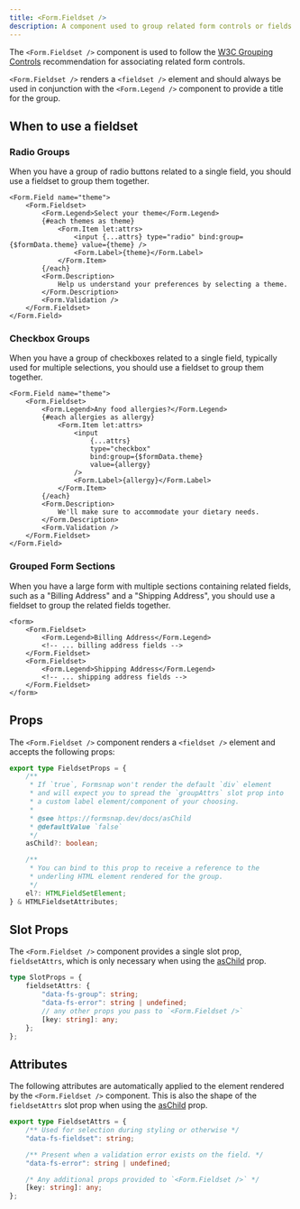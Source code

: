 ```yaml
---
title: <Form.Fieldset />
description: A component used to group related form controls or fields.
---
```


The `<Form.Fieldset />` component is used to follow the [W3C Grouping Controls](https://www.w3.org/WAI/tutorials/forms/grouping/#associating-related-controls-with-wai-aria) recommendation for associating related form controls.

`<Form.Fieldset />` renders a `<fieldset />` element and should always be used in conjunction with the `<Form.Legend />` component to provide a title for the group.

## When to use a fieldset

### Radio Groups

When you have a group of radio buttons related to a single field, you should use a fieldset to group them together.

```svelte {2-3,12}
<Form.Field name="theme">
	<Form.Fieldset>
		<Form.Legend>Select your theme</Form.Legend>
		{#each themes as theme}
			<Form.Item let:attrs>
				<input {...attrs} type="radio" bind:group={$formData.theme} value={theme} />
				<Form.Label>{theme}</Form.Label>
			</Form.Item>
		{/each}
		<Form.Description>
			Help us understand your preferences by selecting a theme.
		</Form.Description>
		<Form.Validation />
	</Form.Fieldset>
</Form.Field>
```

### Checkbox Groups

When you have a group of checkboxes related to a single field, typically used for multiple selections, you should use a fieldset to group them together.

```svelte {2-3,19}
<Form.Field name="theme">
	<Form.Fieldset>
		<Form.Legend>Any food allergies?</Form.Legend>
		{#each allergies as allergy}
			<Form.Item let:attrs>
				<input
					{...attrs}
					type="checkbox"
					bind:group={$formData.theme}
					value={allergy}
				/>
				<Form.Label>{allergy}</Form.Label>
			</Form.Item>
		{/each}
		<Form.Description>
			We'll make sure to accommodate your dietary needs.
		</Form.Description>
		<Form.Validation />
	</Form.Fieldset>
</Form.Field>
```

### Grouped Form Sections

When you have a large form with multiple sections containing related fields, such as a "Billing Address" and a "Shipping Address", you should use a fieldset to group the related fields together.

```svelte showLineNumbers
<form>
	<Form.Fieldset>
		<Form.Legend>Billing Address</Form.Legend>
		<!-- ... billing address fields -->
	</Form.Fieldset>
	<Form.Fieldset>
		<Form.Legend>Shipping Address</Form.Legend>
		<!-- ... shipping address fields -->
	</Form.Fieldset>
</form>
```

## Props

The `<Form.Fieldset />` component renders a `<fieldset />` element and accepts the following props:

```ts
export type FieldsetProps = {
	/**
	 * If `true`, Formsnap won't render the default `div` element
	 * and will expect you to spread the `groupAttrs` slot prop into
	 * a custom label element/component of your choosing.
	 *
	 * @see https://formsnap.dev/docs/asChild
	 * @defaultValue `false`
	 */
	asChild?: boolean;

	/**
	 * You can bind to this prop to receive a reference to the
	 * underling HTML element rendered for the group.
	 */
	el?: HTMLFieldSetElement;
} & HTMLFieldsetAttributes;
```

## Slot Props

The `<Form.Fieldset />` component provides a single slot prop, `fieldsetAttrs`, which is only necessary when using the [asChild](/docs/aschild) prop.

```ts
type SlotProps = {
	fieldsetAttrs: {
		"data-fs-group": string;
		"data-fs-error": string | undefined;
		// any other props you pass to `<Form.Fieldset />`
		[key: string]: any;
	};
};
```

## Attributes

The following attributes are automatically applied to the element rendered by the `<Form.Fieldset />` component. This is also the shape of the `fieldsetAttrs` slot prop when using the [asChild](/docs/aschild) prop.

```ts
export type FieldsetAttrs = {
	/** Used for selection during styling or otherwise */
	"data-fs-fieldset": string;

	/** Present when a validation error exists on the field. */
	"data-fs-error": string | undefined;

	/* Any additional props provided to `<Form.Fieldset />` */
	[key: string]: any;
};
```
